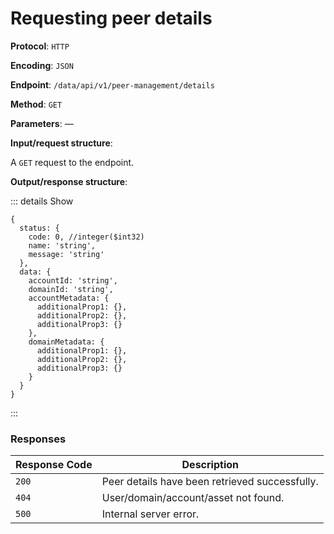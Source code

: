 # Requesting peer details

**Protocol**: `HTTP`

**Encoding**: `JSON`

**Endpoint**: `/data/api/v1/peer-management/details`

**Method**: `GET`

**Parameters**: —

**Input/request structure**:

A `GET` request to the endpoint.

**Output/response structure**:

::: details Show

```json5
{
  status: {
    code: 0, //integer($int32)
    name: 'string',
    message: 'string'
  },
  data: {
    accountId: 'string',
    domainId: 'string',
    accountMetadata: {
      additionalProp1: {},
      additionalProp2: {},
      additionalProp3: {}
    },
    domainMetadata: {
      additionalProp1: {},
      additionalProp2: {},
      additionalProp3: {}
    }
  }
}
```

:::

### Responses

| Response Code | Description                                    |
| ------------- | ---------------------------------------------- |
| `200`         | Peer details have been retrieved successfully. |
| `404`         | User/domain/account/asset not found.           |
| `500`         | Internal server error.                         |
